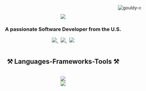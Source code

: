 <img align="right" src="https://komarev.com/ghpvc/?username=gouldy-c&label=Visitors&color=0e75b6&style=flat" alt="gouldy-c" />
<h2 align="center"> <img src="https://readme-typing-svg.herokuapp.com/?font=Righteous&size=42&center=true&vCenter=true&width=700&height=100&duration=4000&lines=Hi+There!+👋;+I'm+Christian+Gouldy!;" /> </h2>
<h3 align="center">A passionate Software Developer from the U.S.</h3>
<div align="center"> 
  <a href="mailto:mail4clg@gmail.com">
    <img src="https://img.shields.io/badge/Gmail-333333?style=for-the-badge&logo=gmail&logoColor=red" />
  </a>
  &nbsp
  <a href="https://www.linkedin.com/in/christian-gouldy-cs/" target="_blank">
    <img src="https://img.shields.io/badge/LinkedIn-0077B5?style=for-the-badge&logo=linkedin&logoColor=white" />
  </a>
  &nbsp
  <a href="https://christiangouldy.com/" target="_blank" >
     <img src="https://img.shields.io/badge/Portfolio-FF5722?style=for-the-badge&logo=todoist&logoColor=white" />
  </a>
</div>

<br/>

<h2 align="center">⚒️ Languages-Frameworks-Tools ⚒️</h2>
<br/>
<div align="center">
    <img src="https://skillicons.dev/icons?i=react,js,ts,py,html,css,git,github" /><br>
    <img src="https://skillicons.dev/icons?i=nextjs,nodejs,tailwind,bootstrap,sass,firebase,postgres,mysql,mongodb,flask,docker" /><br>
</div>
